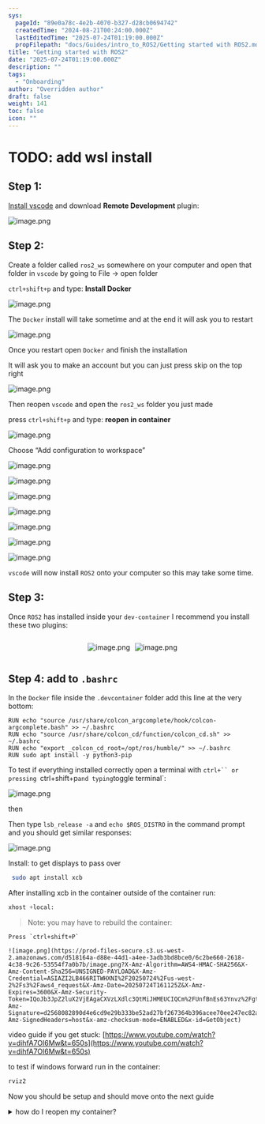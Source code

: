```yaml
---
sys:
  pageId: "89e0a78c-4e2b-4070-b327-d28cb0694742"
  createdTime: "2024-08-21T00:24:00.000Z"
  lastEditedTime: "2025-07-24T01:19:00.000Z"
  propFilepath: "docs/Guides/intro_to_ROS2/Getting started with ROS2.md"
title: "Getting started with ROS2"
date: "2025-07-24T01:19:00.000Z"
description: ""
tags:
  - "Onboarding"
author: "Overridden author"
draft: false
weight: 141
toc: false
icon: ""
---
```


# TODO: add wsl install

## Step 1:

[Install vscode](https://code.visualstudio.com/download) and download **Remote Development** plugin:

![image.png](https://prod-files-secure.s3.us-west-2.amazonaws.com/d518164a-d88e-44d1-a4ee-3adb3bd8bce0/efb52993-1881-4a40-b95e-6f020334f022/image.png?X-Amz-Algorithm=AWS4-HMAC-SHA256&X-Amz-Content-Sha256=UNSIGNED-PAYLOAD&X-Amz-Credential=ASIAZI2LB466TWK4YVL5%2F20250724%2Fus-west-2%2Fs3%2Faws4_request&X-Amz-Date=20250724T161120Z&X-Amz-Expires=3600&X-Amz-Security-Token=IQoJb3JpZ2luX2VjEAgaCXVzLXdlc3QtMiJHMEUCIApbcb8mh3ChTPvskMIKvGbwwafmiPOD3vVR83QxVJSLAiEAuKPN%2BTPunfXwo2sg%2BJ5WFreY2VRumHIBWEByT%2F99nw0q%2FwMIMRAAGgw2Mzc0MjMxODM4MDUiDNSBR%2BDFP7jDrvG18yrcAyL14eNNWnklfZJWI3bpRikZ0jasxagDcKZOPUC%2BguY9l366lfEIsmwK826GynNZicz84X0mIGWoaqFVwsq8IOApIiyBhJ3guXN92NVC4n3RUet%2FL5%2BPGW0KiOf%2B6%2BgjkHs2LQzyr%2FrenDf2aIw2pQxMpeOzOtX8Ukq0BpWtHKnSZu0uNHd15m794JlYTICNhOnUQEfYu4ZN8fIj3ksNAvr0p3Vj%2B1nCVQjFylRvARf%2BEisAjp01QltBZPHX4AqH57Mrxv7PhV6rWhKd6i0rip3O6344vappP9c7kzxpZtKHhQnTu%2B1IhQasd%2FwrBVEjgnnEtlUQD2uYrINCsflkrIXzPgNZnYn51i8mKtMdLkk0TtkabzGD52GnQMl%2FRt6Fcx2ZzT%2Bgd3SJrdRvhDeV6twoTjOq2SaVwB5o8DRJK%2FzidTBzKG%2FknjyEyVGMDQwO0MMBp3LN%2F0zkfkvefsmSslU1gc4YufBFez8Ujt6pntBlUE6qW0U7560W6PyWXPv227h1hu7slGNsXm3xjDd7RnS2OfiD%2FEXp%2FLmGu1d7fDW73kInFZOHgIFFLSEPSFGKQ%2B91u9nYH%2FV0%2Bug3l073XvbXDnffOVqeSb2VYgPY709WKo3tg8Ep%2FlpStRQHMLyxicQGOqUBDddFKd%2Bxn4rtfdM4%2FdkhCbxlhdL9kGFP6eKK0xEE70SoCv%2BcPE4WFKYW8nGedsVKpGA1%2Fd8ZCeQb3rDg9%2BT6DRZQgbujNsHzcIFv97xFcv46ZXIZXM07ZwXvGjo1p9R3OFkD50V9ORDM%2FbiEqVlCBi7uuMofALXbkM7cv4vNCuY1Qo%2FUf2%2Fud69247%2FZUZIPQ1Q76u5bZVQmYbyh78h2EIo8KRPt&X-Amz-Signature=1be94292e56c83336c849126ab110ee981bfdefa8afe52444d588045b4456c6b&X-Amz-SignedHeaders=host&x-amz-checksum-mode=ENABLED&x-id=GetObject)

## Step 2:

Create a folder called `ros2_ws` somewhere on your computer and open that folder in `vscode` by going to File → open folder 

`ctrl+shift+p` and type: **Install Docker**

![image.png](https://prod-files-secure.s3.us-west-2.amazonaws.com/d518164a-d88e-44d1-a4ee-3adb3bd8bce0/2269dc0e-1cd5-47ff-bceb-c04ad9b2eab0/image.png?X-Amz-Algorithm=AWS4-HMAC-SHA256&X-Amz-Content-Sha256=UNSIGNED-PAYLOAD&X-Amz-Credential=ASIAZI2LB466TWK4YVL5%2F20250724%2Fus-west-2%2Fs3%2Faws4_request&X-Amz-Date=20250724T161120Z&X-Amz-Expires=3600&X-Amz-Security-Token=IQoJb3JpZ2luX2VjEAgaCXVzLXdlc3QtMiJHMEUCIApbcb8mh3ChTPvskMIKvGbwwafmiPOD3vVR83QxVJSLAiEAuKPN%2BTPunfXwo2sg%2BJ5WFreY2VRumHIBWEByT%2F99nw0q%2FwMIMRAAGgw2Mzc0MjMxODM4MDUiDNSBR%2BDFP7jDrvG18yrcAyL14eNNWnklfZJWI3bpRikZ0jasxagDcKZOPUC%2BguY9l366lfEIsmwK826GynNZicz84X0mIGWoaqFVwsq8IOApIiyBhJ3guXN92NVC4n3RUet%2FL5%2BPGW0KiOf%2B6%2BgjkHs2LQzyr%2FrenDf2aIw2pQxMpeOzOtX8Ukq0BpWtHKnSZu0uNHd15m794JlYTICNhOnUQEfYu4ZN8fIj3ksNAvr0p3Vj%2B1nCVQjFylRvARf%2BEisAjp01QltBZPHX4AqH57Mrxv7PhV6rWhKd6i0rip3O6344vappP9c7kzxpZtKHhQnTu%2B1IhQasd%2FwrBVEjgnnEtlUQD2uYrINCsflkrIXzPgNZnYn51i8mKtMdLkk0TtkabzGD52GnQMl%2FRt6Fcx2ZzT%2Bgd3SJrdRvhDeV6twoTjOq2SaVwB5o8DRJK%2FzidTBzKG%2FknjyEyVGMDQwO0MMBp3LN%2F0zkfkvefsmSslU1gc4YufBFez8Ujt6pntBlUE6qW0U7560W6PyWXPv227h1hu7slGNsXm3xjDd7RnS2OfiD%2FEXp%2FLmGu1d7fDW73kInFZOHgIFFLSEPSFGKQ%2B91u9nYH%2FV0%2Bug3l073XvbXDnffOVqeSb2VYgPY709WKo3tg8Ep%2FlpStRQHMLyxicQGOqUBDddFKd%2Bxn4rtfdM4%2FdkhCbxlhdL9kGFP6eKK0xEE70SoCv%2BcPE4WFKYW8nGedsVKpGA1%2Fd8ZCeQb3rDg9%2BT6DRZQgbujNsHzcIFv97xFcv46ZXIZXM07ZwXvGjo1p9R3OFkD50V9ORDM%2FbiEqVlCBi7uuMofALXbkM7cv4vNCuY1Qo%2FUf2%2Fud69247%2FZUZIPQ1Q76u5bZVQmYbyh78h2EIo8KRPt&X-Amz-Signature=2f81396e5fd228c3ae92230ad971678da97dbb6c363a5e5a816401904ee72557&X-Amz-SignedHeaders=host&x-amz-checksum-mode=ENABLED&x-id=GetObject)

The `Docker` install will take sometime and at the end it will ask you to restart

![image.png](https://prod-files-secure.s3.us-west-2.amazonaws.com/d518164a-d88e-44d1-a4ee-3adb3bd8bce0/ed233f78-be33-4b1f-b89c-9c346c0e961e/image.png?X-Amz-Algorithm=AWS4-HMAC-SHA256&X-Amz-Content-Sha256=UNSIGNED-PAYLOAD&X-Amz-Credential=ASIAZI2LB466TWK4YVL5%2F20250724%2Fus-west-2%2Fs3%2Faws4_request&X-Amz-Date=20250724T161120Z&X-Amz-Expires=3600&X-Amz-Security-Token=IQoJb3JpZ2luX2VjEAgaCXVzLXdlc3QtMiJHMEUCIApbcb8mh3ChTPvskMIKvGbwwafmiPOD3vVR83QxVJSLAiEAuKPN%2BTPunfXwo2sg%2BJ5WFreY2VRumHIBWEByT%2F99nw0q%2FwMIMRAAGgw2Mzc0MjMxODM4MDUiDNSBR%2BDFP7jDrvG18yrcAyL14eNNWnklfZJWI3bpRikZ0jasxagDcKZOPUC%2BguY9l366lfEIsmwK826GynNZicz84X0mIGWoaqFVwsq8IOApIiyBhJ3guXN92NVC4n3RUet%2FL5%2BPGW0KiOf%2B6%2BgjkHs2LQzyr%2FrenDf2aIw2pQxMpeOzOtX8Ukq0BpWtHKnSZu0uNHd15m794JlYTICNhOnUQEfYu4ZN8fIj3ksNAvr0p3Vj%2B1nCVQjFylRvARf%2BEisAjp01QltBZPHX4AqH57Mrxv7PhV6rWhKd6i0rip3O6344vappP9c7kzxpZtKHhQnTu%2B1IhQasd%2FwrBVEjgnnEtlUQD2uYrINCsflkrIXzPgNZnYn51i8mKtMdLkk0TtkabzGD52GnQMl%2FRt6Fcx2ZzT%2Bgd3SJrdRvhDeV6twoTjOq2SaVwB5o8DRJK%2FzidTBzKG%2FknjyEyVGMDQwO0MMBp3LN%2F0zkfkvefsmSslU1gc4YufBFez8Ujt6pntBlUE6qW0U7560W6PyWXPv227h1hu7slGNsXm3xjDd7RnS2OfiD%2FEXp%2FLmGu1d7fDW73kInFZOHgIFFLSEPSFGKQ%2B91u9nYH%2FV0%2Bug3l073XvbXDnffOVqeSb2VYgPY709WKo3tg8Ep%2FlpStRQHMLyxicQGOqUBDddFKd%2Bxn4rtfdM4%2FdkhCbxlhdL9kGFP6eKK0xEE70SoCv%2BcPE4WFKYW8nGedsVKpGA1%2Fd8ZCeQb3rDg9%2BT6DRZQgbujNsHzcIFv97xFcv46ZXIZXM07ZwXvGjo1p9R3OFkD50V9ORDM%2FbiEqVlCBi7uuMofALXbkM7cv4vNCuY1Qo%2FUf2%2Fud69247%2FZUZIPQ1Q76u5bZVQmYbyh78h2EIo8KRPt&X-Amz-Signature=595d152de93ff2cc41fd46e36aea820aceb5b25f736b2761c848ed375758d5be&X-Amz-SignedHeaders=host&x-amz-checksum-mode=ENABLED&x-id=GetObject)

Once you restart open `Docker` and finish the installation

It will ask you to make an account but you can just press skip on the top right

![image.png](https://prod-files-secure.s3.us-west-2.amazonaws.com/d518164a-d88e-44d1-a4ee-3adb3bd8bce0/21010ad9-1659-4fd9-9f59-9932a09b2a3d/image.png?X-Amz-Algorithm=AWS4-HMAC-SHA256&X-Amz-Content-Sha256=UNSIGNED-PAYLOAD&X-Amz-Credential=ASIAZI2LB466TWK4YVL5%2F20250724%2Fus-west-2%2Fs3%2Faws4_request&X-Amz-Date=20250724T161120Z&X-Amz-Expires=3600&X-Amz-Security-Token=IQoJb3JpZ2luX2VjEAgaCXVzLXdlc3QtMiJHMEUCIApbcb8mh3ChTPvskMIKvGbwwafmiPOD3vVR83QxVJSLAiEAuKPN%2BTPunfXwo2sg%2BJ5WFreY2VRumHIBWEByT%2F99nw0q%2FwMIMRAAGgw2Mzc0MjMxODM4MDUiDNSBR%2BDFP7jDrvG18yrcAyL14eNNWnklfZJWI3bpRikZ0jasxagDcKZOPUC%2BguY9l366lfEIsmwK826GynNZicz84X0mIGWoaqFVwsq8IOApIiyBhJ3guXN92NVC4n3RUet%2FL5%2BPGW0KiOf%2B6%2BgjkHs2LQzyr%2FrenDf2aIw2pQxMpeOzOtX8Ukq0BpWtHKnSZu0uNHd15m794JlYTICNhOnUQEfYu4ZN8fIj3ksNAvr0p3Vj%2B1nCVQjFylRvARf%2BEisAjp01QltBZPHX4AqH57Mrxv7PhV6rWhKd6i0rip3O6344vappP9c7kzxpZtKHhQnTu%2B1IhQasd%2FwrBVEjgnnEtlUQD2uYrINCsflkrIXzPgNZnYn51i8mKtMdLkk0TtkabzGD52GnQMl%2FRt6Fcx2ZzT%2Bgd3SJrdRvhDeV6twoTjOq2SaVwB5o8DRJK%2FzidTBzKG%2FknjyEyVGMDQwO0MMBp3LN%2F0zkfkvefsmSslU1gc4YufBFez8Ujt6pntBlUE6qW0U7560W6PyWXPv227h1hu7slGNsXm3xjDd7RnS2OfiD%2FEXp%2FLmGu1d7fDW73kInFZOHgIFFLSEPSFGKQ%2B91u9nYH%2FV0%2Bug3l073XvbXDnffOVqeSb2VYgPY709WKo3tg8Ep%2FlpStRQHMLyxicQGOqUBDddFKd%2Bxn4rtfdM4%2FdkhCbxlhdL9kGFP6eKK0xEE70SoCv%2BcPE4WFKYW8nGedsVKpGA1%2Fd8ZCeQb3rDg9%2BT6DRZQgbujNsHzcIFv97xFcv46ZXIZXM07ZwXvGjo1p9R3OFkD50V9ORDM%2FbiEqVlCBi7uuMofALXbkM7cv4vNCuY1Qo%2FUf2%2Fud69247%2FZUZIPQ1Q76u5bZVQmYbyh78h2EIo8KRPt&X-Amz-Signature=32fc05aeb27cf8338323a447bed995a96bb7ab6697c0718191c93f4083a5c816&X-Amz-SignedHeaders=host&x-amz-checksum-mode=ENABLED&x-id=GetObject)

Then reopen `vscode` and open the `ros2_ws` folder you just made

press `ctrl+shift+p` and type: **reopen in container**

![image.png](https://prod-files-secure.s3.us-west-2.amazonaws.com/d518164a-d88e-44d1-a4ee-3adb3bd8bce0/4e93b8c2-41ad-488c-8095-c74205196118/image.png?X-Amz-Algorithm=AWS4-HMAC-SHA256&X-Amz-Content-Sha256=UNSIGNED-PAYLOAD&X-Amz-Credential=ASIAZI2LB466TWK4YVL5%2F20250724%2Fus-west-2%2Fs3%2Faws4_request&X-Amz-Date=20250724T161120Z&X-Amz-Expires=3600&X-Amz-Security-Token=IQoJb3JpZ2luX2VjEAgaCXVzLXdlc3QtMiJHMEUCIApbcb8mh3ChTPvskMIKvGbwwafmiPOD3vVR83QxVJSLAiEAuKPN%2BTPunfXwo2sg%2BJ5WFreY2VRumHIBWEByT%2F99nw0q%2FwMIMRAAGgw2Mzc0MjMxODM4MDUiDNSBR%2BDFP7jDrvG18yrcAyL14eNNWnklfZJWI3bpRikZ0jasxagDcKZOPUC%2BguY9l366lfEIsmwK826GynNZicz84X0mIGWoaqFVwsq8IOApIiyBhJ3guXN92NVC4n3RUet%2FL5%2BPGW0KiOf%2B6%2BgjkHs2LQzyr%2FrenDf2aIw2pQxMpeOzOtX8Ukq0BpWtHKnSZu0uNHd15m794JlYTICNhOnUQEfYu4ZN8fIj3ksNAvr0p3Vj%2B1nCVQjFylRvARf%2BEisAjp01QltBZPHX4AqH57Mrxv7PhV6rWhKd6i0rip3O6344vappP9c7kzxpZtKHhQnTu%2B1IhQasd%2FwrBVEjgnnEtlUQD2uYrINCsflkrIXzPgNZnYn51i8mKtMdLkk0TtkabzGD52GnQMl%2FRt6Fcx2ZzT%2Bgd3SJrdRvhDeV6twoTjOq2SaVwB5o8DRJK%2FzidTBzKG%2FknjyEyVGMDQwO0MMBp3LN%2F0zkfkvefsmSslU1gc4YufBFez8Ujt6pntBlUE6qW0U7560W6PyWXPv227h1hu7slGNsXm3xjDd7RnS2OfiD%2FEXp%2FLmGu1d7fDW73kInFZOHgIFFLSEPSFGKQ%2B91u9nYH%2FV0%2Bug3l073XvbXDnffOVqeSb2VYgPY709WKo3tg8Ep%2FlpStRQHMLyxicQGOqUBDddFKd%2Bxn4rtfdM4%2FdkhCbxlhdL9kGFP6eKK0xEE70SoCv%2BcPE4WFKYW8nGedsVKpGA1%2Fd8ZCeQb3rDg9%2BT6DRZQgbujNsHzcIFv97xFcv46ZXIZXM07ZwXvGjo1p9R3OFkD50V9ORDM%2FbiEqVlCBi7uuMofALXbkM7cv4vNCuY1Qo%2FUf2%2Fud69247%2FZUZIPQ1Q76u5bZVQmYbyh78h2EIo8KRPt&X-Amz-Signature=13b8076ab8bf37e90cfa8d2f6251ad48fd84aa9e51f8c806678214e89a6892d5&X-Amz-SignedHeaders=host&x-amz-checksum-mode=ENABLED&x-id=GetObject)

Choose “Add configuration to workspace”

![image.png](https://prod-files-secure.s3.us-west-2.amazonaws.com/d518164a-d88e-44d1-a4ee-3adb3bd8bce0/9560b282-5060-4989-ba37-97e7b2c22476/image.png?X-Amz-Algorithm=AWS4-HMAC-SHA256&X-Amz-Content-Sha256=UNSIGNED-PAYLOAD&X-Amz-Credential=ASIAZI2LB466TWK4YVL5%2F20250724%2Fus-west-2%2Fs3%2Faws4_request&X-Amz-Date=20250724T161120Z&X-Amz-Expires=3600&X-Amz-Security-Token=IQoJb3JpZ2luX2VjEAgaCXVzLXdlc3QtMiJHMEUCIApbcb8mh3ChTPvskMIKvGbwwafmiPOD3vVR83QxVJSLAiEAuKPN%2BTPunfXwo2sg%2BJ5WFreY2VRumHIBWEByT%2F99nw0q%2FwMIMRAAGgw2Mzc0MjMxODM4MDUiDNSBR%2BDFP7jDrvG18yrcAyL14eNNWnklfZJWI3bpRikZ0jasxagDcKZOPUC%2BguY9l366lfEIsmwK826GynNZicz84X0mIGWoaqFVwsq8IOApIiyBhJ3guXN92NVC4n3RUet%2FL5%2BPGW0KiOf%2B6%2BgjkHs2LQzyr%2FrenDf2aIw2pQxMpeOzOtX8Ukq0BpWtHKnSZu0uNHd15m794JlYTICNhOnUQEfYu4ZN8fIj3ksNAvr0p3Vj%2B1nCVQjFylRvARf%2BEisAjp01QltBZPHX4AqH57Mrxv7PhV6rWhKd6i0rip3O6344vappP9c7kzxpZtKHhQnTu%2B1IhQasd%2FwrBVEjgnnEtlUQD2uYrINCsflkrIXzPgNZnYn51i8mKtMdLkk0TtkabzGD52GnQMl%2FRt6Fcx2ZzT%2Bgd3SJrdRvhDeV6twoTjOq2SaVwB5o8DRJK%2FzidTBzKG%2FknjyEyVGMDQwO0MMBp3LN%2F0zkfkvefsmSslU1gc4YufBFez8Ujt6pntBlUE6qW0U7560W6PyWXPv227h1hu7slGNsXm3xjDd7RnS2OfiD%2FEXp%2FLmGu1d7fDW73kInFZOHgIFFLSEPSFGKQ%2B91u9nYH%2FV0%2Bug3l073XvbXDnffOVqeSb2VYgPY709WKo3tg8Ep%2FlpStRQHMLyxicQGOqUBDddFKd%2Bxn4rtfdM4%2FdkhCbxlhdL9kGFP6eKK0xEE70SoCv%2BcPE4WFKYW8nGedsVKpGA1%2Fd8ZCeQb3rDg9%2BT6DRZQgbujNsHzcIFv97xFcv46ZXIZXM07ZwXvGjo1p9R3OFkD50V9ORDM%2FbiEqVlCBi7uuMofALXbkM7cv4vNCuY1Qo%2FUf2%2Fud69247%2FZUZIPQ1Q76u5bZVQmYbyh78h2EIo8KRPt&X-Amz-Signature=7fb9606ddacfbbd62a7d7dc23921dd4bcaff867080bda662c225d67a8773e74b&X-Amz-SignedHeaders=host&x-amz-checksum-mode=ENABLED&x-id=GetObject)

![image.png](https://prod-files-secure.s3.us-west-2.amazonaws.com/d518164a-d88e-44d1-a4ee-3adb3bd8bce0/2ee63f81-886b-48e8-a553-dc6e5eac99e4/image.png?X-Amz-Algorithm=AWS4-HMAC-SHA256&X-Amz-Content-Sha256=UNSIGNED-PAYLOAD&X-Amz-Credential=ASIAZI2LB466TWK4YVL5%2F20250724%2Fus-west-2%2Fs3%2Faws4_request&X-Amz-Date=20250724T161120Z&X-Amz-Expires=3600&X-Amz-Security-Token=IQoJb3JpZ2luX2VjEAgaCXVzLXdlc3QtMiJHMEUCIApbcb8mh3ChTPvskMIKvGbwwafmiPOD3vVR83QxVJSLAiEAuKPN%2BTPunfXwo2sg%2BJ5WFreY2VRumHIBWEByT%2F99nw0q%2FwMIMRAAGgw2Mzc0MjMxODM4MDUiDNSBR%2BDFP7jDrvG18yrcAyL14eNNWnklfZJWI3bpRikZ0jasxagDcKZOPUC%2BguY9l366lfEIsmwK826GynNZicz84X0mIGWoaqFVwsq8IOApIiyBhJ3guXN92NVC4n3RUet%2FL5%2BPGW0KiOf%2B6%2BgjkHs2LQzyr%2FrenDf2aIw2pQxMpeOzOtX8Ukq0BpWtHKnSZu0uNHd15m794JlYTICNhOnUQEfYu4ZN8fIj3ksNAvr0p3Vj%2B1nCVQjFylRvARf%2BEisAjp01QltBZPHX4AqH57Mrxv7PhV6rWhKd6i0rip3O6344vappP9c7kzxpZtKHhQnTu%2B1IhQasd%2FwrBVEjgnnEtlUQD2uYrINCsflkrIXzPgNZnYn51i8mKtMdLkk0TtkabzGD52GnQMl%2FRt6Fcx2ZzT%2Bgd3SJrdRvhDeV6twoTjOq2SaVwB5o8DRJK%2FzidTBzKG%2FknjyEyVGMDQwO0MMBp3LN%2F0zkfkvefsmSslU1gc4YufBFez8Ujt6pntBlUE6qW0U7560W6PyWXPv227h1hu7slGNsXm3xjDd7RnS2OfiD%2FEXp%2FLmGu1d7fDW73kInFZOHgIFFLSEPSFGKQ%2B91u9nYH%2FV0%2Bug3l073XvbXDnffOVqeSb2VYgPY709WKo3tg8Ep%2FlpStRQHMLyxicQGOqUBDddFKd%2Bxn4rtfdM4%2FdkhCbxlhdL9kGFP6eKK0xEE70SoCv%2BcPE4WFKYW8nGedsVKpGA1%2Fd8ZCeQb3rDg9%2BT6DRZQgbujNsHzcIFv97xFcv46ZXIZXM07ZwXvGjo1p9R3OFkD50V9ORDM%2FbiEqVlCBi7uuMofALXbkM7cv4vNCuY1Qo%2FUf2%2Fud69247%2FZUZIPQ1Q76u5bZVQmYbyh78h2EIo8KRPt&X-Amz-Signature=bd46405a32a2387c078bc9ae816b3011496112ec049e4f8891c527a058ffd17a&X-Amz-SignedHeaders=host&x-amz-checksum-mode=ENABLED&x-id=GetObject)

![image.png](https://prod-files-secure.s3.us-west-2.amazonaws.com/d518164a-d88e-44d1-a4ee-3adb3bd8bce0/e0fd626c-c8b6-4b2c-95d1-fa4c26514504/image.png?X-Amz-Algorithm=AWS4-HMAC-SHA256&X-Amz-Content-Sha256=UNSIGNED-PAYLOAD&X-Amz-Credential=ASIAZI2LB466TWK4YVL5%2F20250724%2Fus-west-2%2Fs3%2Faws4_request&X-Amz-Date=20250724T161120Z&X-Amz-Expires=3600&X-Amz-Security-Token=IQoJb3JpZ2luX2VjEAgaCXVzLXdlc3QtMiJHMEUCIApbcb8mh3ChTPvskMIKvGbwwafmiPOD3vVR83QxVJSLAiEAuKPN%2BTPunfXwo2sg%2BJ5WFreY2VRumHIBWEByT%2F99nw0q%2FwMIMRAAGgw2Mzc0MjMxODM4MDUiDNSBR%2BDFP7jDrvG18yrcAyL14eNNWnklfZJWI3bpRikZ0jasxagDcKZOPUC%2BguY9l366lfEIsmwK826GynNZicz84X0mIGWoaqFVwsq8IOApIiyBhJ3guXN92NVC4n3RUet%2FL5%2BPGW0KiOf%2B6%2BgjkHs2LQzyr%2FrenDf2aIw2pQxMpeOzOtX8Ukq0BpWtHKnSZu0uNHd15m794JlYTICNhOnUQEfYu4ZN8fIj3ksNAvr0p3Vj%2B1nCVQjFylRvARf%2BEisAjp01QltBZPHX4AqH57Mrxv7PhV6rWhKd6i0rip3O6344vappP9c7kzxpZtKHhQnTu%2B1IhQasd%2FwrBVEjgnnEtlUQD2uYrINCsflkrIXzPgNZnYn51i8mKtMdLkk0TtkabzGD52GnQMl%2FRt6Fcx2ZzT%2Bgd3SJrdRvhDeV6twoTjOq2SaVwB5o8DRJK%2FzidTBzKG%2FknjyEyVGMDQwO0MMBp3LN%2F0zkfkvefsmSslU1gc4YufBFez8Ujt6pntBlUE6qW0U7560W6PyWXPv227h1hu7slGNsXm3xjDd7RnS2OfiD%2FEXp%2FLmGu1d7fDW73kInFZOHgIFFLSEPSFGKQ%2B91u9nYH%2FV0%2Bug3l073XvbXDnffOVqeSb2VYgPY709WKo3tg8Ep%2FlpStRQHMLyxicQGOqUBDddFKd%2Bxn4rtfdM4%2FdkhCbxlhdL9kGFP6eKK0xEE70SoCv%2BcPE4WFKYW8nGedsVKpGA1%2Fd8ZCeQb3rDg9%2BT6DRZQgbujNsHzcIFv97xFcv46ZXIZXM07ZwXvGjo1p9R3OFkD50V9ORDM%2FbiEqVlCBi7uuMofALXbkM7cv4vNCuY1Qo%2FUf2%2Fud69247%2FZUZIPQ1Q76u5bZVQmYbyh78h2EIo8KRPt&X-Amz-Signature=558810963fcb6f994a6bd2441e4ddc8bbe50c73c86ca102c218c1a30ba590149&X-Amz-SignedHeaders=host&x-amz-checksum-mode=ENABLED&x-id=GetObject)

![image.png](https://prod-files-secure.s3.us-west-2.amazonaws.com/d518164a-d88e-44d1-a4ee-3adb3bd8bce0/a2e13f50-d2ab-4719-a4c2-7ced634bfc9d/image.png?X-Amz-Algorithm=AWS4-HMAC-SHA256&X-Amz-Content-Sha256=UNSIGNED-PAYLOAD&X-Amz-Credential=ASIAZI2LB466TWK4YVL5%2F20250724%2Fus-west-2%2Fs3%2Faws4_request&X-Amz-Date=20250724T161120Z&X-Amz-Expires=3600&X-Amz-Security-Token=IQoJb3JpZ2luX2VjEAgaCXVzLXdlc3QtMiJHMEUCIApbcb8mh3ChTPvskMIKvGbwwafmiPOD3vVR83QxVJSLAiEAuKPN%2BTPunfXwo2sg%2BJ5WFreY2VRumHIBWEByT%2F99nw0q%2FwMIMRAAGgw2Mzc0MjMxODM4MDUiDNSBR%2BDFP7jDrvG18yrcAyL14eNNWnklfZJWI3bpRikZ0jasxagDcKZOPUC%2BguY9l366lfEIsmwK826GynNZicz84X0mIGWoaqFVwsq8IOApIiyBhJ3guXN92NVC4n3RUet%2FL5%2BPGW0KiOf%2B6%2BgjkHs2LQzyr%2FrenDf2aIw2pQxMpeOzOtX8Ukq0BpWtHKnSZu0uNHd15m794JlYTICNhOnUQEfYu4ZN8fIj3ksNAvr0p3Vj%2B1nCVQjFylRvARf%2BEisAjp01QltBZPHX4AqH57Mrxv7PhV6rWhKd6i0rip3O6344vappP9c7kzxpZtKHhQnTu%2B1IhQasd%2FwrBVEjgnnEtlUQD2uYrINCsflkrIXzPgNZnYn51i8mKtMdLkk0TtkabzGD52GnQMl%2FRt6Fcx2ZzT%2Bgd3SJrdRvhDeV6twoTjOq2SaVwB5o8DRJK%2FzidTBzKG%2FknjyEyVGMDQwO0MMBp3LN%2F0zkfkvefsmSslU1gc4YufBFez8Ujt6pntBlUE6qW0U7560W6PyWXPv227h1hu7slGNsXm3xjDd7RnS2OfiD%2FEXp%2FLmGu1d7fDW73kInFZOHgIFFLSEPSFGKQ%2B91u9nYH%2FV0%2Bug3l073XvbXDnffOVqeSb2VYgPY709WKo3tg8Ep%2FlpStRQHMLyxicQGOqUBDddFKd%2Bxn4rtfdM4%2FdkhCbxlhdL9kGFP6eKK0xEE70SoCv%2BcPE4WFKYW8nGedsVKpGA1%2Fd8ZCeQb3rDg9%2BT6DRZQgbujNsHzcIFv97xFcv46ZXIZXM07ZwXvGjo1p9R3OFkD50V9ORDM%2FbiEqVlCBi7uuMofALXbkM7cv4vNCuY1Qo%2FUf2%2Fud69247%2FZUZIPQ1Q76u5bZVQmYbyh78h2EIo8KRPt&X-Amz-Signature=e0c8dc76670aa0ccbad1357b6b248ccb2fd8de9d7d75b3ba96f3f9e360f672bb&X-Amz-SignedHeaders=host&x-amz-checksum-mode=ENABLED&x-id=GetObject)

![image.png](https://prod-files-secure.s3.us-west-2.amazonaws.com/d518164a-d88e-44d1-a4ee-3adb3bd8bce0/6cc478ad-aaba-4bf7-9fcc-403277ab896c/image.png?X-Amz-Algorithm=AWS4-HMAC-SHA256&X-Amz-Content-Sha256=UNSIGNED-PAYLOAD&X-Amz-Credential=ASIAZI2LB466TWK4YVL5%2F20250724%2Fus-west-2%2Fs3%2Faws4_request&X-Amz-Date=20250724T161120Z&X-Amz-Expires=3600&X-Amz-Security-Token=IQoJb3JpZ2luX2VjEAgaCXVzLXdlc3QtMiJHMEUCIApbcb8mh3ChTPvskMIKvGbwwafmiPOD3vVR83QxVJSLAiEAuKPN%2BTPunfXwo2sg%2BJ5WFreY2VRumHIBWEByT%2F99nw0q%2FwMIMRAAGgw2Mzc0MjMxODM4MDUiDNSBR%2BDFP7jDrvG18yrcAyL14eNNWnklfZJWI3bpRikZ0jasxagDcKZOPUC%2BguY9l366lfEIsmwK826GynNZicz84X0mIGWoaqFVwsq8IOApIiyBhJ3guXN92NVC4n3RUet%2FL5%2BPGW0KiOf%2B6%2BgjkHs2LQzyr%2FrenDf2aIw2pQxMpeOzOtX8Ukq0BpWtHKnSZu0uNHd15m794JlYTICNhOnUQEfYu4ZN8fIj3ksNAvr0p3Vj%2B1nCVQjFylRvARf%2BEisAjp01QltBZPHX4AqH57Mrxv7PhV6rWhKd6i0rip3O6344vappP9c7kzxpZtKHhQnTu%2B1IhQasd%2FwrBVEjgnnEtlUQD2uYrINCsflkrIXzPgNZnYn51i8mKtMdLkk0TtkabzGD52GnQMl%2FRt6Fcx2ZzT%2Bgd3SJrdRvhDeV6twoTjOq2SaVwB5o8DRJK%2FzidTBzKG%2FknjyEyVGMDQwO0MMBp3LN%2F0zkfkvefsmSslU1gc4YufBFez8Ujt6pntBlUE6qW0U7560W6PyWXPv227h1hu7slGNsXm3xjDd7RnS2OfiD%2FEXp%2FLmGu1d7fDW73kInFZOHgIFFLSEPSFGKQ%2B91u9nYH%2FV0%2Bug3l073XvbXDnffOVqeSb2VYgPY709WKo3tg8Ep%2FlpStRQHMLyxicQGOqUBDddFKd%2Bxn4rtfdM4%2FdkhCbxlhdL9kGFP6eKK0xEE70SoCv%2BcPE4WFKYW8nGedsVKpGA1%2Fd8ZCeQb3rDg9%2BT6DRZQgbujNsHzcIFv97xFcv46ZXIZXM07ZwXvGjo1p9R3OFkD50V9ORDM%2FbiEqVlCBi7uuMofALXbkM7cv4vNCuY1Qo%2FUf2%2Fud69247%2FZUZIPQ1Q76u5bZVQmYbyh78h2EIo8KRPt&X-Amz-Signature=1c10ef84af7548c76558f535c7b514124c21444c7389c218a6b13e756301fb9a&X-Amz-SignedHeaders=host&x-amz-checksum-mode=ENABLED&x-id=GetObject)

![image.png](https://prod-files-secure.s3.us-west-2.amazonaws.com/d518164a-d88e-44d1-a4ee-3adb3bd8bce0/53255b28-f75e-430f-b9e3-c0ac8577e42b/image.png?X-Amz-Algorithm=AWS4-HMAC-SHA256&X-Amz-Content-Sha256=UNSIGNED-PAYLOAD&X-Amz-Credential=ASIAZI2LB466TWK4YVL5%2F20250724%2Fus-west-2%2Fs3%2Faws4_request&X-Amz-Date=20250724T161120Z&X-Amz-Expires=3600&X-Amz-Security-Token=IQoJb3JpZ2luX2VjEAgaCXVzLXdlc3QtMiJHMEUCIApbcb8mh3ChTPvskMIKvGbwwafmiPOD3vVR83QxVJSLAiEAuKPN%2BTPunfXwo2sg%2BJ5WFreY2VRumHIBWEByT%2F99nw0q%2FwMIMRAAGgw2Mzc0MjMxODM4MDUiDNSBR%2BDFP7jDrvG18yrcAyL14eNNWnklfZJWI3bpRikZ0jasxagDcKZOPUC%2BguY9l366lfEIsmwK826GynNZicz84X0mIGWoaqFVwsq8IOApIiyBhJ3guXN92NVC4n3RUet%2FL5%2BPGW0KiOf%2B6%2BgjkHs2LQzyr%2FrenDf2aIw2pQxMpeOzOtX8Ukq0BpWtHKnSZu0uNHd15m794JlYTICNhOnUQEfYu4ZN8fIj3ksNAvr0p3Vj%2B1nCVQjFylRvARf%2BEisAjp01QltBZPHX4AqH57Mrxv7PhV6rWhKd6i0rip3O6344vappP9c7kzxpZtKHhQnTu%2B1IhQasd%2FwrBVEjgnnEtlUQD2uYrINCsflkrIXzPgNZnYn51i8mKtMdLkk0TtkabzGD52GnQMl%2FRt6Fcx2ZzT%2Bgd3SJrdRvhDeV6twoTjOq2SaVwB5o8DRJK%2FzidTBzKG%2FknjyEyVGMDQwO0MMBp3LN%2F0zkfkvefsmSslU1gc4YufBFez8Ujt6pntBlUE6qW0U7560W6PyWXPv227h1hu7slGNsXm3xjDd7RnS2OfiD%2FEXp%2FLmGu1d7fDW73kInFZOHgIFFLSEPSFGKQ%2B91u9nYH%2FV0%2Bug3l073XvbXDnffOVqeSb2VYgPY709WKo3tg8Ep%2FlpStRQHMLyxicQGOqUBDddFKd%2Bxn4rtfdM4%2FdkhCbxlhdL9kGFP6eKK0xEE70SoCv%2BcPE4WFKYW8nGedsVKpGA1%2Fd8ZCeQb3rDg9%2BT6DRZQgbujNsHzcIFv97xFcv46ZXIZXM07ZwXvGjo1p9R3OFkD50V9ORDM%2FbiEqVlCBi7uuMofALXbkM7cv4vNCuY1Qo%2FUf2%2Fud69247%2FZUZIPQ1Q76u5bZVQmYbyh78h2EIo8KRPt&X-Amz-Signature=b34a798e5656a7f2d187360fb0229365b7171a7394ec4e5f02b09e13bba4684a&X-Amz-SignedHeaders=host&x-amz-checksum-mode=ENABLED&x-id=GetObject)

![image.png](https://prod-files-secure.s3.us-west-2.amazonaws.com/d518164a-d88e-44d1-a4ee-3adb3bd8bce0/7c562767-5af9-4ffb-97d1-327bcdf4ee00/image.png?X-Amz-Algorithm=AWS4-HMAC-SHA256&X-Amz-Content-Sha256=UNSIGNED-PAYLOAD&X-Amz-Credential=ASIAZI2LB466TWK4YVL5%2F20250724%2Fus-west-2%2Fs3%2Faws4_request&X-Amz-Date=20250724T161120Z&X-Amz-Expires=3600&X-Amz-Security-Token=IQoJb3JpZ2luX2VjEAgaCXVzLXdlc3QtMiJHMEUCIApbcb8mh3ChTPvskMIKvGbwwafmiPOD3vVR83QxVJSLAiEAuKPN%2BTPunfXwo2sg%2BJ5WFreY2VRumHIBWEByT%2F99nw0q%2FwMIMRAAGgw2Mzc0MjMxODM4MDUiDNSBR%2BDFP7jDrvG18yrcAyL14eNNWnklfZJWI3bpRikZ0jasxagDcKZOPUC%2BguY9l366lfEIsmwK826GynNZicz84X0mIGWoaqFVwsq8IOApIiyBhJ3guXN92NVC4n3RUet%2FL5%2BPGW0KiOf%2B6%2BgjkHs2LQzyr%2FrenDf2aIw2pQxMpeOzOtX8Ukq0BpWtHKnSZu0uNHd15m794JlYTICNhOnUQEfYu4ZN8fIj3ksNAvr0p3Vj%2B1nCVQjFylRvARf%2BEisAjp01QltBZPHX4AqH57Mrxv7PhV6rWhKd6i0rip3O6344vappP9c7kzxpZtKHhQnTu%2B1IhQasd%2FwrBVEjgnnEtlUQD2uYrINCsflkrIXzPgNZnYn51i8mKtMdLkk0TtkabzGD52GnQMl%2FRt6Fcx2ZzT%2Bgd3SJrdRvhDeV6twoTjOq2SaVwB5o8DRJK%2FzidTBzKG%2FknjyEyVGMDQwO0MMBp3LN%2F0zkfkvefsmSslU1gc4YufBFez8Ujt6pntBlUE6qW0U7560W6PyWXPv227h1hu7slGNsXm3xjDd7RnS2OfiD%2FEXp%2FLmGu1d7fDW73kInFZOHgIFFLSEPSFGKQ%2B91u9nYH%2FV0%2Bug3l073XvbXDnffOVqeSb2VYgPY709WKo3tg8Ep%2FlpStRQHMLyxicQGOqUBDddFKd%2Bxn4rtfdM4%2FdkhCbxlhdL9kGFP6eKK0xEE70SoCv%2BcPE4WFKYW8nGedsVKpGA1%2Fd8ZCeQb3rDg9%2BT6DRZQgbujNsHzcIFv97xFcv46ZXIZXM07ZwXvGjo1p9R3OFkD50V9ORDM%2FbiEqVlCBi7uuMofALXbkM7cv4vNCuY1Qo%2FUf2%2Fud69247%2FZUZIPQ1Q76u5bZVQmYbyh78h2EIo8KRPt&X-Amz-Signature=c9b838ba95816de666ecbd239f38203c42f1c98f1f17073b1a78c18c2fa29a11&X-Amz-SignedHeaders=host&x-amz-checksum-mode=ENABLED&x-id=GetObject)

`vscode` will now install `ROS2` onto your computer so this may take some time.

## Step 3:

Once `ROS2` has installed inside your `dev-container` I recommend you install these two plugins:

<div style="display: flex;flex-direction: row; column-gap:10px; max-width: 630px;justify-content: center;">
<div>

![image.png](https://prod-files-secure.s3.us-west-2.amazonaws.com/d518164a-d88e-44d1-a4ee-3adb3bd8bce0/3fc3d550-5a54-4ba1-ba6b-faa01cdb7369/image.png?X-Amz-Algorithm=AWS4-HMAC-SHA256&X-Amz-Content-Sha256=UNSIGNED-PAYLOAD&X-Amz-Credential=ASIAZI2LB466UJ4QTVXS%2F20250724%2Fus-west-2%2Fs3%2Faws4_request&X-Amz-Date=20250724T161124Z&X-Amz-Expires=3600&X-Amz-Security-Token=IQoJb3JpZ2luX2VjEAgaCXVzLXdlc3QtMiJGMEQCIB2dutNbStcg%2FXyopVbE46HaU2%2FM%2BHzxli4F64j%2FE4dGAiA%2FXJQ0qnjwollQ5fHMxS6dNN8ye4p2Am90kosD9osMgSr%2FAwgxEAAaDDYzNzQyMzE4MzgwNSIMvNsKcb4E4Z%2BtBZFXKtwDBLSgmQf8l9aFAr8vJP5x%2Br83FRiz3tu01DvXrem4tCzq3wXyyTsRTH%2FGOwCVE%2BxxBjapc%2F8PLxBCU6cX0nJNd3xSSZ6ZES%2Fdl9ZG7rqnubLWqpSci3JMQMSC1QdE63WXOBQv%2BdSHor79JS4s%2FECiIFcyYU3GOEu83pFMhF1Kg43wTel3dqRFSMsaeCEeOvfGMykfqGYEqGuaeRK3lNvDy2ICc26ny4ebhC4%2FawDMj3nJjxpAP4QtYHJEpQFteLStX8ywDfpa0TdzldfxiEkdqjXLzY2i5xP0hc0FLA%2FEOzIIGEBIyHPC4LWCAVW0x4OiAkEPxL%2Fp8gIt2y5rjDKJmNTCz4bF2Kzl%2F3Q5WQcF0wD8GwrNRNksToaic1uAVbZ9t60oseLQYGIpUIWqiMJZIjPh8j2oau18m2%2FSpmoDTIU2kPCWkFvkwhJM3xgggIHbFj1yG9XVeHOij3c71yhXH3qldoZKNiEdIa8phih1sfH8P0WVU9klKUzV2OpcMdKMOFI4fUqulGbmPczc2jcguQ7b6u0bLC8p96fbvMNnwc2lmO0Eps8w%2B2gDIZKAx5uIcTbRgmhzxZ0GA%2FClti1uI7p2ANZpk4dU2NUo1rqHTFfM2ICTclQnRbOqZycwurGJxAY6pgEkjBYEULoAdtmpfLbQuFlDFD2W1p2Wb8vjY%2BotYCguqx9lYNCT4bxKipZlirlz49PCW3NswSIvsdiEt9kzd5RXB4K75UvRdH6%2FiFAmEkBS5lj8jkjwDO4%2Bg6mZGLjUZCJ%2BhtZDJZ1JTo1KmUKGdZp2g2fWJk3%2F1i1EbevHgVORwPVvz3xC1LM5IZSiX%2FO2cXwKheCVjhyvmG69oeIc99x40pjWlDJ1&X-Amz-Signature=954443f63f959322de678906745d9204dd45422f61b0e72c7af27505fc2097b4&X-Amz-SignedHeaders=host&x-amz-checksum-mode=ENABLED&x-id=GetObject)

</div>
<div>

![image.png](https://prod-files-secure.s3.us-west-2.amazonaws.com/d518164a-d88e-44d1-a4ee-3adb3bd8bce0/d994cc66-13c2-4093-a5a3-f84cf4601a82/image.png?X-Amz-Algorithm=AWS4-HMAC-SHA256&X-Amz-Content-Sha256=UNSIGNED-PAYLOAD&X-Amz-Credential=ASIAZI2LB466XBYP7ZMZ%2F20250724%2Fus-west-2%2Fs3%2Faws4_request&X-Amz-Date=20250724T161124Z&X-Amz-Expires=3600&X-Amz-Security-Token=IQoJb3JpZ2luX2VjEAgaCXVzLXdlc3QtMiJGMEQCIHcpmFiXwPSD7DK5fCoQhkY6MoZB23ih%2FWBmN6UKzpGkAiAQVV7ApRLq5eN%2FafvP2ZPWEB5GofzuwiQspCr2PU17JSr%2FAwgxEAAaDDYzNzQyMzE4MzgwNSIMDsGj3wPG1cgDOfvIKtwDlDC%2B0vF0clRBHiCAUWUFE%2FnNvXDzwEj7xTw%2BRPGErzFuaiKdIGgFDb2k2WthwD0w4cuvt%2Fvo4xzgyC4yZEfARYs08bD7ytJuAbqOKZAYS7VgQ5cb6fgGbY0VMysdKoR1hF6SBeSidRyvzyySiIkh9e7w2XVD%2BoSuLx2PiPVcl%2Blq4Sm14nHwnceuMkS8TLRETEz2Tg2VVSNzJATFPYLOHsWxx0rs3ZYLLcl%2FYmpKvUPtLDFD4yIMQTRRHsM%2FQdr%2F5D8IaudKL5%2FXjKvVjDIH1tOWrsai6Uuyr04563VG505VWOaN%2BXX6pv%2BqhaFUvZP58dP27C%2BmSy1sCuqLKr1Or%2BgPQBFEoy2jDleTaqg%2Fccxu3sM5OLMW1yrheQfRhXJXlluEoI8I1V42r5qFH8GKCBX8wuSysG%2Fb2H2CsAVj4PJP1H7dPKy35ejN7RuE9QTa0F9J5v51doGui0ttb1HM5jqKEjwcGi0ZkQ360U716q%2FJNGV%2FAq4ohVP10NhGC0JPCX4DopktqOM6ZE7aCjTvc%2FlmXfskHLDIQPPKInt1btcOFECk47joHV9r7an0Ol1zIIdCv2b2qbioYCnrv%2BAKHKf4Nl9Wbw2T0gktxh6VvsZIZSJO3g5ixRlQTDwwtbGJxAY6pgEqI09Na%2FhId0%2FFgyW1ZZjDg3czdkjFKoJU37OSFO4b6ikgqwfg9ALOx%2B3ekECQcnVHEW1oWHVvfFXR3Nrbztt9nys08TK8aP0Jzpv1ACbK%2FP%2BKlgHr0ncEaTtoJn7pquhtBm%2FyV1moC2boTMsZORz8Kp3zm4sdxiUJ5OLxBqP8NC6YD5HFZL9X94PoAI6YrPE0JKrWvmBfBoqy9l2SsfbhVfSWZt10&X-Amz-Signature=351416a9ce8822b7b19222df4a516ca480041b0a5f6c591439126cf66635924f&X-Amz-SignedHeaders=host&x-amz-checksum-mode=ENABLED&x-id=GetObject)

</div>
</div>

## Step 4: add to `.bashrc`

In the `Docker` file inside the `.devcontainer` folder add this line at the very bottom: 

```docker
RUN echo "source /usr/share/colcon_argcomplete/hook/colcon-argcomplete.bash" >> ~/.bashrc
RUN echo "source /usr/share/colcon_cd/function/colcon_cd.sh" >> ~/.bashrc
RUN echo "export _colcon_cd_root=/opt/ros/humble/" >> ~/.bashrc
RUN sudo apt install -y python3-pip 
```

To test if everything installed correctly open a terminal with `ctrl+`` or pressing `ctrl+shift+p` and typing `toggle terminal`:

![image.png](https://prod-files-secure.s3.us-west-2.amazonaws.com/d518164a-d88e-44d1-a4ee-3adb3bd8bce0/6a4943d8-b04e-4c02-9a58-775f3384d1a5/image.png?X-Amz-Algorithm=AWS4-HMAC-SHA256&X-Amz-Content-Sha256=UNSIGNED-PAYLOAD&X-Amz-Credential=ASIAZI2LB466TWK4YVL5%2F20250724%2Fus-west-2%2Fs3%2Faws4_request&X-Amz-Date=20250724T161120Z&X-Amz-Expires=3600&X-Amz-Security-Token=IQoJb3JpZ2luX2VjEAgaCXVzLXdlc3QtMiJHMEUCIApbcb8mh3ChTPvskMIKvGbwwafmiPOD3vVR83QxVJSLAiEAuKPN%2BTPunfXwo2sg%2BJ5WFreY2VRumHIBWEByT%2F99nw0q%2FwMIMRAAGgw2Mzc0MjMxODM4MDUiDNSBR%2BDFP7jDrvG18yrcAyL14eNNWnklfZJWI3bpRikZ0jasxagDcKZOPUC%2BguY9l366lfEIsmwK826GynNZicz84X0mIGWoaqFVwsq8IOApIiyBhJ3guXN92NVC4n3RUet%2FL5%2BPGW0KiOf%2B6%2BgjkHs2LQzyr%2FrenDf2aIw2pQxMpeOzOtX8Ukq0BpWtHKnSZu0uNHd15m794JlYTICNhOnUQEfYu4ZN8fIj3ksNAvr0p3Vj%2B1nCVQjFylRvARf%2BEisAjp01QltBZPHX4AqH57Mrxv7PhV6rWhKd6i0rip3O6344vappP9c7kzxpZtKHhQnTu%2B1IhQasd%2FwrBVEjgnnEtlUQD2uYrINCsflkrIXzPgNZnYn51i8mKtMdLkk0TtkabzGD52GnQMl%2FRt6Fcx2ZzT%2Bgd3SJrdRvhDeV6twoTjOq2SaVwB5o8DRJK%2FzidTBzKG%2FknjyEyVGMDQwO0MMBp3LN%2F0zkfkvefsmSslU1gc4YufBFez8Ujt6pntBlUE6qW0U7560W6PyWXPv227h1hu7slGNsXm3xjDd7RnS2OfiD%2FEXp%2FLmGu1d7fDW73kInFZOHgIFFLSEPSFGKQ%2B91u9nYH%2FV0%2Bug3l073XvbXDnffOVqeSb2VYgPY709WKo3tg8Ep%2FlpStRQHMLyxicQGOqUBDddFKd%2Bxn4rtfdM4%2FdkhCbxlhdL9kGFP6eKK0xEE70SoCv%2BcPE4WFKYW8nGedsVKpGA1%2Fd8ZCeQb3rDg9%2BT6DRZQgbujNsHzcIFv97xFcv46ZXIZXM07ZwXvGjo1p9R3OFkD50V9ORDM%2FbiEqVlCBi7uuMofALXbkM7cv4vNCuY1Qo%2FUf2%2Fud69247%2FZUZIPQ1Q76u5bZVQmYbyh78h2EIo8KRPt&X-Amz-Signature=b17fd36521432ed610a326dff1ab78dd26b22f0fc808d6c2bd1db816c09499f7&X-Amz-SignedHeaders=host&x-amz-checksum-mode=ENABLED&x-id=GetObject)

then 

Then type `lsb_release -a` and `echo $ROS_DISTRO` in the command prompt and you should get similar responses:

![image.png](https://prod-files-secure.s3.us-west-2.amazonaws.com/d518164a-d88e-44d1-a4ee-3adb3bd8bce0/3e635dec-a805-4e85-8b9e-d000e5b71a4e/image.png?X-Amz-Algorithm=AWS4-HMAC-SHA256&X-Amz-Content-Sha256=UNSIGNED-PAYLOAD&X-Amz-Credential=ASIAZI2LB466TWK4YVL5%2F20250724%2Fus-west-2%2Fs3%2Faws4_request&X-Amz-Date=20250724T161120Z&X-Amz-Expires=3600&X-Amz-Security-Token=IQoJb3JpZ2luX2VjEAgaCXVzLXdlc3QtMiJHMEUCIApbcb8mh3ChTPvskMIKvGbwwafmiPOD3vVR83QxVJSLAiEAuKPN%2BTPunfXwo2sg%2BJ5WFreY2VRumHIBWEByT%2F99nw0q%2FwMIMRAAGgw2Mzc0MjMxODM4MDUiDNSBR%2BDFP7jDrvG18yrcAyL14eNNWnklfZJWI3bpRikZ0jasxagDcKZOPUC%2BguY9l366lfEIsmwK826GynNZicz84X0mIGWoaqFVwsq8IOApIiyBhJ3guXN92NVC4n3RUet%2FL5%2BPGW0KiOf%2B6%2BgjkHs2LQzyr%2FrenDf2aIw2pQxMpeOzOtX8Ukq0BpWtHKnSZu0uNHd15m794JlYTICNhOnUQEfYu4ZN8fIj3ksNAvr0p3Vj%2B1nCVQjFylRvARf%2BEisAjp01QltBZPHX4AqH57Mrxv7PhV6rWhKd6i0rip3O6344vappP9c7kzxpZtKHhQnTu%2B1IhQasd%2FwrBVEjgnnEtlUQD2uYrINCsflkrIXzPgNZnYn51i8mKtMdLkk0TtkabzGD52GnQMl%2FRt6Fcx2ZzT%2Bgd3SJrdRvhDeV6twoTjOq2SaVwB5o8DRJK%2FzidTBzKG%2FknjyEyVGMDQwO0MMBp3LN%2F0zkfkvefsmSslU1gc4YufBFez8Ujt6pntBlUE6qW0U7560W6PyWXPv227h1hu7slGNsXm3xjDd7RnS2OfiD%2FEXp%2FLmGu1d7fDW73kInFZOHgIFFLSEPSFGKQ%2B91u9nYH%2FV0%2Bug3l073XvbXDnffOVqeSb2VYgPY709WKo3tg8Ep%2FlpStRQHMLyxicQGOqUBDddFKd%2Bxn4rtfdM4%2FdkhCbxlhdL9kGFP6eKK0xEE70SoCv%2BcPE4WFKYW8nGedsVKpGA1%2Fd8ZCeQb3rDg9%2BT6DRZQgbujNsHzcIFv97xFcv46ZXIZXM07ZwXvGjo1p9R3OFkD50V9ORDM%2FbiEqVlCBi7uuMofALXbkM7cv4vNCuY1Qo%2FUf2%2Fud69247%2FZUZIPQ1Q76u5bZVQmYbyh78h2EIo8KRPt&X-Amz-Signature=4a742c9b69d890eb97cde7945c0797e5fd800a28aeb92b2e289997064e42b1dd&X-Amz-SignedHeaders=host&x-amz-checksum-mode=ENABLED&x-id=GetObject)

Install:  to get displays to pass over

```bash
 sudo apt install xcb
```

After installing xcb in the container outside of the container run:

```python
xhost +local:
```

> Note: you may have to rebuild the container:

	Press `ctrl+shift+P`

	![image.png](https://prod-files-secure.s3.us-west-2.amazonaws.com/d518164a-d88e-44d1-a4ee-3adb3bd8bce0/6c2be660-2618-4c38-9c26-53554f7a0b7b/image.png?X-Amz-Algorithm=AWS4-HMAC-SHA256&X-Amz-Content-Sha256=UNSIGNED-PAYLOAD&X-Amz-Credential=ASIAZI2LB466RITWHXNI%2F20250724%2Fus-west-2%2Fs3%2Faws4_request&X-Amz-Date=20250724T161125Z&X-Amz-Expires=3600&X-Amz-Security-Token=IQoJb3JpZ2luX2VjEAgaCXVzLXdlc3QtMiJHMEUCIQCm%2FUnfBnEs63Ynvz%2FgtX47iMJ3TYQD2cH9rsoFk%2Fdt2wIgGOfg8b0ZIY%2Flaz4NGtjgLjmQ3ljiH06inoaSFWrcTKIq%2FwMIMRAAGgw2Mzc0MjMxODM4MDUiDDQjLr4EXPQDoHoQLCrcA8911kRjwOqbVJDAMEURLkudUTMWEOvBdRbsDrvvwGQC0P0XvUsvi6KilXKek4zBtOEvZjB1yTvL%2Fzf5xzlTgvaDS0KsrAHJ5mfoQlQAD%2FHr8U7CqK1AyBvdneEnFd1C7byutRAVnlUA7NwHuDmlOljzKYK0mmxaPza2VDM%2Frv2nawRTUisWKN52QJFCMOx14SSehrRzteIYp%2BNYhqsSOLrzTL54rhhpyyjLFlHC7GnLk88XFTIkFgFEH6izdyfCbedAago3eu7xfQLtsVUg%2FEr8egTFQV0i%2FxS5REp6Kj5r7rC8Bn8GNUfTWYu057cJXAHhDd8QdjUEYOexSDFTAU7iDVJXCrc%2Fiw%2BBkAlcchFz5B%2BIe5S11izTFBYLA7S89tlP5k0cpJoYRQ4rmxghutmYkrWj3uyJmfLsFzsGKrQ4t8112fu%2BH7YnzIjZ6gcVzMln2YUrlqETzeIh9U9L5j550BE3zZ%2FRenOFfVjOVHkaiLCdeC2aHbPAXYG%2FzI8JrTULmLUX2aayz21WbXyO2CzABN18kVMyvpXqVYg03IGfCy32eZLvqiZcQyp%2Fb1Xvtqh3gbVKVwEPYyFiq5uV%2F1gY4ixv6Oevhl5DPiYFLjDBeVteJlVDqB0g8nxCMKqyicQGOqUBgnUKyckdYs2wtLTvqhG6xIWDkdHkNoX6AdFNpIg8ykbWgCwgCVYcSowK3QqliwVUo1LGZ4yBxv6xsTMZeDAoeAD9InzOapBN4oemW0wtTfecrxd9bSAkmUEbNq3rmFosrXS%2F70IXrnjfTMVqwvSCMT5JFr1RVDMIGVuDP9LnZA9nZj%2Brdw15fom0Ta50b6j1F1OU3mI2U39TZMCJsNWSqQgIadyX&X-Amz-Signature=d2568082890d4e6cd9e29b333be52ad27bf267364b396acee70ee247ec82a3c8&X-Amz-SignedHeaders=host&x-amz-checksum-mode=ENABLED&x-id=GetObject)

video guide if you get stuck: [https://www.youtube.com/watch?v=dihfA7Ol6Mw&t=650s](https://www.youtube.com/watch?v=dihfA7Ol6Mw&t=650s)

to test if windows forward run in the container:

```bash
rviz2
```

Now you should be setup and should move onto the next guide 

<details>
      <summary>how do I reopen my container?</summary>
      TODO:
  </details>
